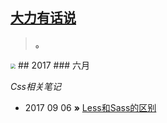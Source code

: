 ## [大力有话说](http://laoxue.org)
> **。**

<img src="https://pic1.zhimg.com/80/v2-d29a15b6fa405f08090a5a11692d4660_hd.jpg" style="zoom:50%" />
## 2017
### 六月

*Css相关笔记*

*  2017 09 06 **»** [Less和Sass的区别](https://github.com/laoxue/bolg/issues/1)
